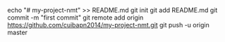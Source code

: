 echo "# my-project-nmt" >> README.md
git init
git add README.md
git commit -m "first commit"
git remote add origin https://github.com/cuibapn2014/my-project-nmt.git
git push -u origin master
                